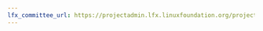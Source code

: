 ```yaml
---
lfx_committee_url: https://projectadmin.lfx.linuxfoundation.org/project/a09410000182dD2AAI/collaboration/committees/81ed2abc-d041-495b-be89-0dffedf8ce85
---
```

